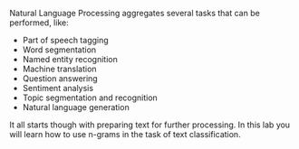 Natural Language Processing aggregates several tasks that can be performed, like:

* Part of speech tagging
* Word segmentation
* Named entity recognition
* Machine translation
* Question answering
* Sentiment analysis
* Topic segmentation and recognition
* Natural language generation

It all starts though with preparing text for further processing. In this lab you will learn how to use n-grams in the task of text classification.
